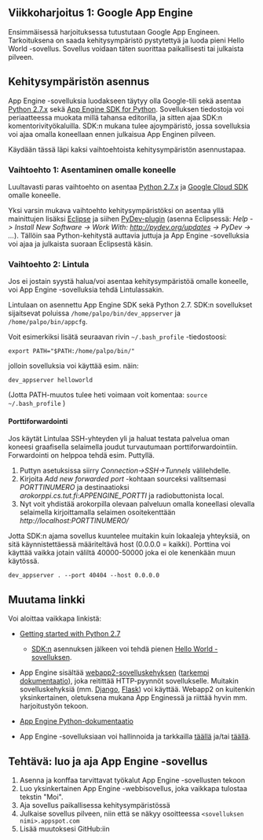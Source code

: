 Viikkoharjoitus 1: Google App Engine
------------------------------------

Ensimmäisessä harjoituksessa tutustutaan Google App Engineen. Tarkoituksena on saada kehitysympäristö pystytettyä ja luoda pieni Hello World -sovellus. Sovellus voidaan täten suorittaa paikallisesti tai julkaista pilveen.

## Kehitysympäristön asennus

App Engine -sovelluksia luodakseen täytyy olla Google-tili sekä asentaa [Python 2.7.x](https://www.python.org/downloads/) sekä [App Engine SDK for Python](https://cloud.google.com/appengine/downloads#Google_App_Engine_SDK_for_Python). Sovelluksen tiedostoja voi periaatteessa muokata millä tahansa editorilla, ja sitten ajaa SDK:n komentorivityökaluilla. SDK:n mukana tulee ajoympäristö, jossa sovelluksia voi ajaa omalla koneellaan ennen julkaisua App Enginen pilveen.

Käydään tässä läpi kaksi vaihtoehtoista kehitysympäristön asennustapaa.

### Vaihtoehto 1: Asentaminen omalle koneelle

Luultavasti paras vaihtoehto on asentaa [Python 2.7.x](https://www.python.org/downloads/) ja [Google Cloud SDK](https://developers.google.com/cloud/sdk/) omalle koneelle.

Yksi varsin mukava vaihtoehto kehitysympäristöksi on asentaa yllä mainittujen lisäksi [Eclipse](http://www.eclipse.org/downloads/) ja siihen [PyDev-plugin](http://pydev.org/index.html) (asenna Eclipsessä: *Help -> Install New Software -> Work With: http://pydev.org/updates -> PyDev -> ...*). Tällöin saa Python-kehitystä auttavia juttuja ja App Engine -sovelluksia voi ajaa ja julkaista suoraan Eclipsestä käsin.


### Vaihtoehto 2: Lintula

Jos ei jostain syystä halua/voi asentaa kehitysympäristöä omalle koneelle, voi App Engine -sovelluksia tehdä Lintulassakin.

Lintulaan on asennettu App Engine SDK sekä Python 2.7. SDK:n sovellukset sijaitsevat poluissa
`/home/palpo/bin/dev_appserver` ja `/home/palpo/bin/appcfg`.

Voit esimerkiksi lisätä seuraavan rivin `~/.bash_profile` -tiedostoosi:

    export PATH="$PATH:/home/palpo/bin/"

jolloin sovelluksia voi käyttää esim. näin:

    dev_appserver helloworld

(Jotta PATH-muutos tulee heti voimaan voit komentaa: `source ~/.bash_profile` )

#### Porttiforwardointi

Jos käytät Lintulaa SSH-yhteyden yli ja haluat testata palvelua oman koneesi graafisella selaimella joudut turvautumaan porttiforwardointiin. Forwardointi on helppoa tehdä esim. Puttyllä.

1. Puttyn asetuksissa siirry *Connection->SSH->Tunnels* välilehdelle.
2. Kirjoita *Add new forwarded port* -kohtaan sourceksi valitsemasi *PORTTINUMERO* ja destinaatioksi *arokorppi.cs.tut.fi:APPENGINE_PORTTI* ja radiobuttonista local.
3. Nyt voit yhdistää arokorpilla olevaan palveluun omalla koneellasi olevalla selaimella kirjoittamalla selaimen osoitekenttään *http://localhost:PORTTINUMERO/*

Jotta SDK:n ajama sovellus kuuntelee muitakin kuin lokaaleja yhteyksiä, on sitä käynnistettäessä määriteltävä host (0.0.0.0 = kaikki). Porttina voi käyttää vaikka jotain väliltä 40000-50000 joka ei ole kenenkään muun käytössä.

    dev_appserver . --port 40404 --host 0.0.0.0


## Muutama linkki

Voi aloittaa vaikkapa linkistä:

* [Getting started with Python 2.7](https://cloud.google.com/appengine/docs/python/gettingstartedpython27/introduction)

    * [SDK:n](https://cloud.google.com/appengine/downloads#Google_App_Engine_SDK_for_Python) asennuksen jälkeen voi tehdä pienen [Hello World -sovelluksen](https://cloud.google.com/appengine/docs/python/gettingstartedpython27/helloworld).

* App Engine sisältää [webapp2-sovelluskehyksen](https://cloud.google.com/appengine/docs/python/gettingstartedpython27/usingwebapp) ([tarkempi dokumentaatio](https://webapp-improved.appspot.com/)), joka reitittää HTTP-pyynnöt sovellukselle. Muitakin sovelluskehyksiä (mm. [Django](http://www.djangoproject.com/), [Flask](http://flask.pocoo.org/)) voi käyttää. Webapp2 on kuitenkin yksinkertainen, oletuksena mukana App Enginessä ja riittää hyvin mm. harjoitustyön tekoon.

* [App Engine Python-dokumentaatio](https://cloud.google.com/appengine/docs/python/)

* App Engine -sovelluksiaan voi hallinnoida ja tarkkailla [täällä](https://appengine.google.com/) ja/tai [täällä](https://console.developers.google.com/project).


## Tehtävä: luo ja aja App Engine -sovellus

1. Asenna ja konffaa tarvittavat työkalut App Engine -sovellusten tekoon
2. Luo yksinkertainen App Engine -webbisovellus, joka vaikkapa tulostaa tekstin "Moi".
3. Aja sovellus paikallisessa kehitysympäristössä
4. Julkaise sovellus pilveen, niin että se näkyy osoitteessa
`<sovelluksen nimi>.appspot.com`
5. Lisää muutoksesi GitHub:iin

